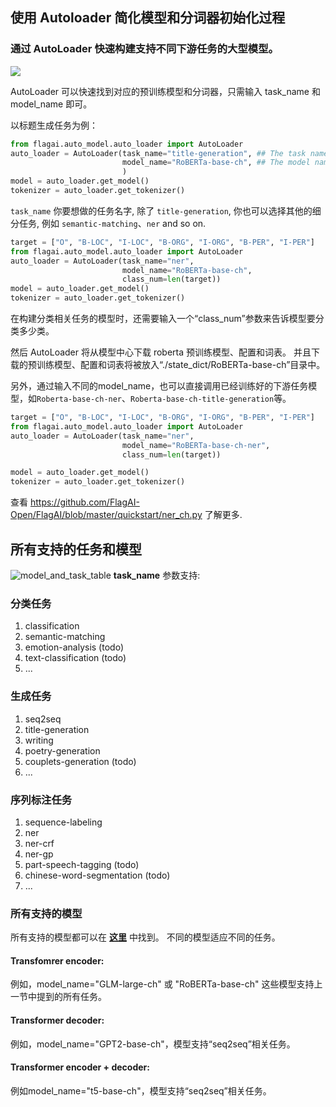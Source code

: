 ## 使用 Autoloader 简化模型和分词器初始化过程

### 通过 AutoLoader 快速构建支持不同下游任务的大型模型。
![](./img/autoloader_map.png)

AutoLoader 可以快速找到对应的预训练模型和分词器，只需输入 task_name 和 model_name 即可。

以标题生成任务为例：

```python
from flagai.auto_model.auto_loader import AutoLoader
auto_loader = AutoLoader(task_name="title-generation", ## The task name
                         model_name="RoBERTa-base-ch", ## The model name.
                         )
model = auto_loader.get_model()
tokenizer = auto_loader.get_tokenizer()
```
```task_name``` 你要想做的任务名字, 除了 ```title-generation```, 你也可以选择其他的细分任务, 例如 ```semantic-matching```、```ner``` and so on.
```python
target = ["O", "B-LOC", "I-LOC", "B-ORG", "I-ORG", "B-PER", "I-PER"]
from flagai.auto_model.auto_loader import AutoLoader
auto_loader = AutoLoader(task_name="ner",
                         model_name="RoBERTa-base-ch",
                         class_num=len(target))
model = auto_loader.get_model()
tokenizer = auto_loader.get_tokenizer()
```
在构建分类相关任务的模型时，还需要输入一个“class_num”参数来告诉模型要分类多少类。

然后 AutoLoader 将从模型中心下载 roberta 预训练模型、配置和词表。
并且下载的预训练模型、配置和词表将被放入“./state_dict/RoBERTa-base-ch”目录中。

另外，通过输入不同的model_name，也可以直接调用已经训练好的下游任务模型，如``Roberta-base-ch-ner``、``Roberta-base-ch-title-generation``等。
```python
target = ["O", "B-LOC", "I-LOC", "B-ORG", "I-ORG", "B-PER", "I-PER"]
from flagai.auto_model.auto_loader import AutoLoader
auto_loader = AutoLoader(task_name="ner",
                         model_name="RoBERTa-base-ch-ner",
                         class_num=len(target))

model = auto_loader.get_model()
tokenizer = auto_loader.get_tokenizer()
```
查看 https://github.com/FlagAI-Open/FlagAI/blob/master/quickstart/ner_ch.py 了解更多.
## 所有支持的任务和模型

![model_and_task_table](../docs/img/model_task_table.png)
 **task_name** 参数支持:
### 分类任务
1. classification
2. semantic-matching
3. emotion-analysis (todo)
4. text-classification (todo)
5. ...

### 生成任务
1. seq2seq
2. title-generation
3. writing
4. poetry-generation
5. couplets-generation (todo)
6. ...
### 序列标注任务
1. sequence-labeling
2. ner
3. ner-crf
4. ner-gp
5. part-speech-tagging (todo)
6. chinese-word-segmentation (todo)
7. ...

### 所有支持的模型
所有支持的模型都可以在 **[这里](./TUTORIAL_3_MODEL.md#所有支持模型)** 中找到。
不同的模型适应不同的任务。

#### Transfomrer encoder:

例如，model_name="GLM-large-ch" 或 "RoBERTa-base-ch" 这些模型支持上一节中提到的所有任务。

#### Transformer decoder:

例如，model_name="GPT2-base-ch"，模型支持“seq2seq”相关任务。

#### Transformer encoder + decoder:

例如model_name="t5-base-ch"，模型支持“seq2seq”相关任务。